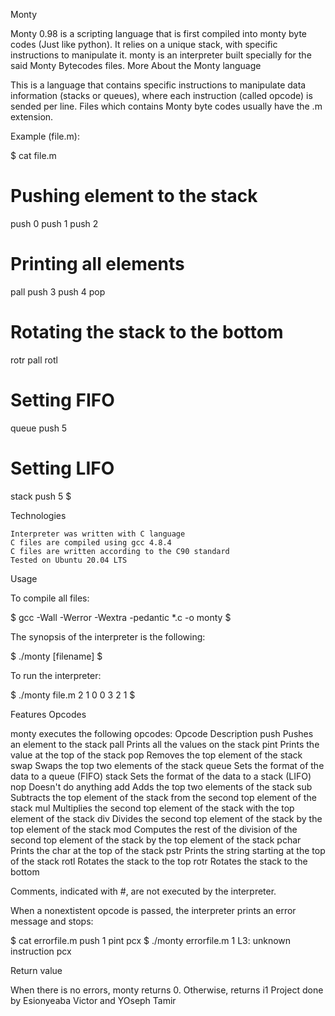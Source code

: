 Monty

Monty 0.98 is a scripting language that is first compiled into monty byte codes (Just like python). It relies on a unique stack, with specific instructions to manipulate it. monty is an interpreter built specially for the said Monty Bytecodes files.
More About the Monty language

This is a language that contains specific instructions to manipulate data information (stacks or queues), where each instruction (called opcode) is sended per line. Files which contains Monty byte codes usually have the .m extension.

Example (file.m):

$ cat file.m
# Pushing element to the stack
push 0
push 1
push 2
# Printing all elements
pall
push 3
push 4
pop
# Rotating the stack to the bottom
rotr
pall
rotl
# Setting FIFO
queue
push 5
# Setting LIFO
stack
push 5
$

Technologies

    Interpreter was written with C language
    C files are compiled using gcc 4.8.4
    C files are written according to the C90 standard
    Tested on Ubuntu 20.04 LTS

Usage

To compile all files:

$ gcc -Wall -Werror -Wextra -pedantic *.c -o monty
$

The synopsis of the interpreter is the following:

$ ./monty [filename]
$

To run the interpreter:

$ ./monty file.m
2
1
0
0
3
2
1
$

Features
Opcodes

monty executes the following opcodes:
Opcode 	Description
push 	Pushes an element to the stack
pall 	Prints all the values on the stack
pint 	Prints the value at the top of the stack
pop 	Removes the top element of the stack
swap 	Swaps the top two elements of the stack
queue 	Sets the format of the data to a queue (FIFO)
stack 	Sets the format of the data to a stack (LIFO)
nop 	Doesn't do anything
add 	Adds the top two elements of the stack
sub 	Subtracts the top element of the stack from the second top element of the stack
mul 	Multiplies the second top element of the stack with the top element of the stack
div 	Divides the second top element of the stack by the top element of the stack
mod 	Computes the rest of the division of the second top element of the stack by the top element of the stack
pchar 	Prints the char at the top of the stack
pstr 	Prints the string starting at the top of the stack
rotl 	Rotates the stack to the top
rotr 	Rotates the stack to the bottom

Comments, indicated with #, are not executed by the interpreter.

When a nonextistent opcode is passed, the interpreter prints an error message and stops:

$ cat errorfile.m
push 1
pint
pcx
$ ./monty errorfile.m
1
L3: unknown instruction pcx

Return value

When there is no errors, monty returns 0. Otherwise, returns i1
Project done by Esionyeaba Victor and YOseph Tamir
